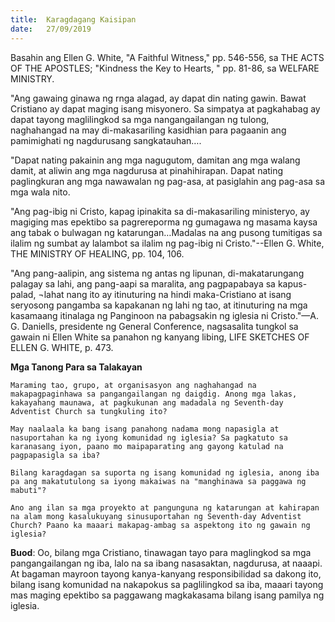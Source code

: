 ```yaml
---
title:  Karagdagang Kaisipan
date:   27/09/2019
---
```


Basahin ang Ellen G. White, "A Faithful Witness," pp. 546-556, sa THE ACTS OF THE APOSTLES; "Kindness the Key to Hearts, " pp. 81-86, sa WELFARE MINISTRY.

"Ang gawaing ginawa ng rnga alagad, ay dapat din nating gawin. Bawat Cristiano ay dapat maging isang misyonero. Sa simpatya at pagkahabag ay dapat tayong maglilingkod sa mga nangangailangan ng tulong, naghahangad na may di-makasariling kasidhian para pagaanin ang pamimighati ng nagdurusang sangkatauhan…. 

"Dapat nating pakainin ang mga nagugutom, damitan ang mga walang damit, at aliwin ang mga nagdurusa at pinahihirapan. Dapat nating paglingkuran ang mga nawawalan ng pag-asa, at pasiglahin ang pag-asa sa mga wala nito.

"Ang pag-ibig ni Cristo, kapag ipinakita sa di-makasariling ministeryo, ay magiging mas epektibo sa pagrereporma ng gumagawa ng masama kaysa ang tabak o bulwagan ng katarungan…Madalas na ang pusong tumitigas sa ilalim ng sumbat ay lalambot sa ilalim ng pag-ibig ni Cristo."--Ellen G. White, THE MINISTRY OF HEALING, pp. 104, 106.

"Ang pang-aalipin, ang sistema ng antas ng lipunan, di-makatarungang palagay sa lahi, ang pang-aapi sa maralita, ang pagpapabaya sa kapus-palad, ¬lahat nang ito ay itinuturing na hindi maka-Cristiano at isang seryosong pangamba sa kapakanan ng lahi ng tao, at itinuturing na mga kasamaang itinalaga ng Panginoon na pabagsakin ng iglesia ni Cristo."—A. G. Daniells, presidente ng General Conference, nagsasalita tungkol sa gawain ni Ellen White sa  panahon ng kanyang libing, LIFE SKETCHES OF ELLEN G. WHITE, p. 473.

**Mga Tanong Para sa Talakayan**

`Maraming tao, grupo, at organisasyon ang naghahangad na makapagpaginhawa sa pangangailangan ng daigdig. Anong mga lakas, kakayahang maunawa, at pagkukunan ang madadala ng Seventh-day Adventist Church sa tungkuling ito?`

`May naalaala ka bang isang panahong nadama mong napasigla at nasuportahan ka ng iyong komunidad ng iglesia? Sa pagkatuto sa karanasang iyon, paano mo maipaparating ang gayong katulad na pagpapasigla sa iba?`

`Bilang karagdagan sa suporta ng isang komunidad ng iglesia, anong iba pa ang makatutulong sa iyong makaiwas na "manghinawa sa paggawa ng mabuti"?`

`Ano ang ilan sa mga proyekto at pangunguna ng katarungan at kahirapan na alam mong kasalukuyang sinusuportahan ng Seventh-day Adventist Church? Paano ka maaari makapag-ambag sa aspektong ito ng gawain ng iglesia?`

**Buod**: Oo, bilang mga Cristiano, tinawagan tayo para maglingkod sa mga pangangailangan ng iba, lalo na sa ibang nasasaktan, nagdurusa, at naaapi. At bagaman mayroon tayong kanya-kanyang responsibilidad sa dakong ito, bilang isang komunidad na nakapokus sa paglilingkod sa iba, maaari tayong mas maging epektibo sa paggawang magkakasama bilang isang pamilya ng iglesia.